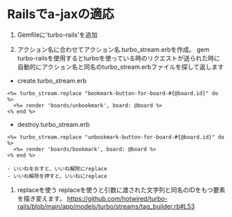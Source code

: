 # Railsでa-jaxの適応

1. Gemfileに'turbo-rails'を追加

1. アクション名に合わせてアクション名.turbo_stream.erbを作成。
gem turbo-railsを使用するとturboを使っている時のリクエストが送られた時に自動的にアクション名と同名のturbo_stream.erbファイルを探して返します
- create.turbo_stream.erb
```
<%= turbo_stream.replace "bookmark-button-for-board-#{@board.id}" do %>
  <%= render 'boards/unbookmark', board: @board %>
<% end %>
```

- destroy.turbo_stream.erb
```
<%= turbo_stream.replace "unbookmark-button-for-board-#{@board.id}" do %>
  <%= render 'boards/bookmark', board: @board %>
<% end %>
```

	- いいねをおすと、いいね解除にreplace
	- いいね解除を押すと、いいねにreplace

1. replaceを使う
replaceを使うと引数に渡された文字列と同名のIDをもつ要素を描き変えます。
https://github.com/hotwired/turbo-rails/blob/main/app/models/turbo/streams/tag_builder.rb#L53



